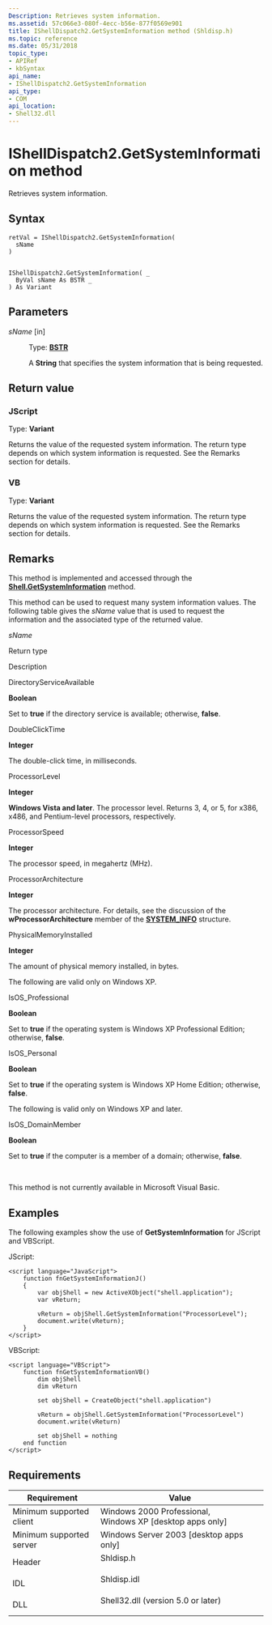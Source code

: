 ```yaml
---
Description: Retrieves system information.
ms.assetid: 57c066e3-080f-4ecc-b56e-877f0569e901
title: IShellDispatch2.GetSystemInformation method (Shldisp.h)
ms.topic: reference
ms.date: 05/31/2018
topic_type: 
- APIRef
- kbSyntax
api_name: 
- IShellDispatch2.GetSystemInformation
api_type: 
- COM
api_location: 
- Shell32.dll
---
```


# IShellDispatch2.GetSystemInformation method

Retrieves system information.

## Syntax


```JScript
retVal = IShellDispatch2.GetSystemInformation(
  sName
)
```


```VB

IShellDispatch2.GetSystemInformation( _
  ByVal sName As BSTR _
) As Variant
```





## Parameters

<dl> <dt>

*sName* \[in\]
</dt> <dd>

Type: **[**BSTR**](/previous-versions/windows/desktop/automat/bstr)**

A **String** that specifies the system information that is being requested.

</dd> </dl>

## Return value

### JScript

Type: **Variant**

Returns the value of the requested system information. The return type depends on which system information is requested. See the Remarks section for details.

### VB

Type: **Variant**

Returns the value of the requested system information. The return type depends on which system information is requested. See the Remarks section for details.

## Remarks

This method is implemented and accessed through the [**Shell.GetSystemInformation**](./shell-getsysteminformation.md) method.

This method can be used to request many system information values. The following table gives the *sName* value that is used to request the information and the associated type of the returned value.



*sName*

Return type

Description

DirectoryServiceAvailable

**Boolean**

Set to **true** if the directory service is available; otherwise, **false**.

DoubleClickTime

**Integer**

The double-click time, in milliseconds.

ProcessorLevel

**Integer**

**Windows Vista and later**. The processor level. Returns 3, 4, or 5, for x386, x486, and Pentium-level processors, respectively.

ProcessorSpeed

**Integer**

The processor speed, in megahertz (MHz).

ProcessorArchitecture

**Integer**

The processor architecture. For details, see the discussion of the **wProcessorArchitecture** member of the [**SYSTEM\_INFO**](/windows/win32/api/sysinfoapi/ns-sysinfoapi-system_info) structure.

PhysicalMemoryInstalled

**Integer**

The amount of physical memory installed, in bytes.

The following are valid only on Windows XP.

IsOS\_Professional

**Boolean**

Set to **true** if the operating system is Windows XP Professional Edition; otherwise, **false**.

IsOS\_Personal

**Boolean**

Set to **true** if the operating system is Windows XP Home Edition; otherwise, **false**.

The following is valid only on Windows XP and later.

IsOS\_DomainMember

**Boolean**

Set to **true** if the computer is a member of a domain; otherwise, **false**.



 

This method is not currently available in Microsoft Visual Basic.

## Examples

The following examples show the use of **GetSystemInformation** for JScript and VBScript.

JScript:


```JScript
<script language="JavaScript">
    function fnGetSystemInformationJ()
    {
        var objShell = new ActiveXObject("shell.application");
        var vReturn;

        vReturn = objShell.GetSystemInformation("ProcessorLevel");
        document.write(vReturn);
    }
</script>
```



VBScript:


```VB
<script language="VBScript">
    function fnGetSystemInformationVB()
        dim objShell
        dim vReturn

        set objShell = CreateObject("shell.application")

        vReturn = objShell.GetSystemInformation("ProcessorLevel")
        document.write(vReturn)

        set objShell = nothing
    end function
</script>
```



## Requirements



| Requirement | Value |
|-------------------------------------|---------------------------------------------------------------------------------------------------------------|
| Minimum supported client<br/> | Windows 2000 Professional, Windows XP \[desktop apps only\]<br/>                                        |
| Minimum supported server<br/> | Windows Server 2003 \[desktop apps only\]<br/>                                                          |
| Header<br/>                   | <dl> <dt>Shldisp.h</dt> </dl>                          |
| IDL<br/>                      | <dl> <dt>Shldisp.idl</dt> </dl>                        |
| DLL<br/>                      | <dl> <dt>Shell32.dll (version 5.0 or later)</dt> </dl> |



 

 
